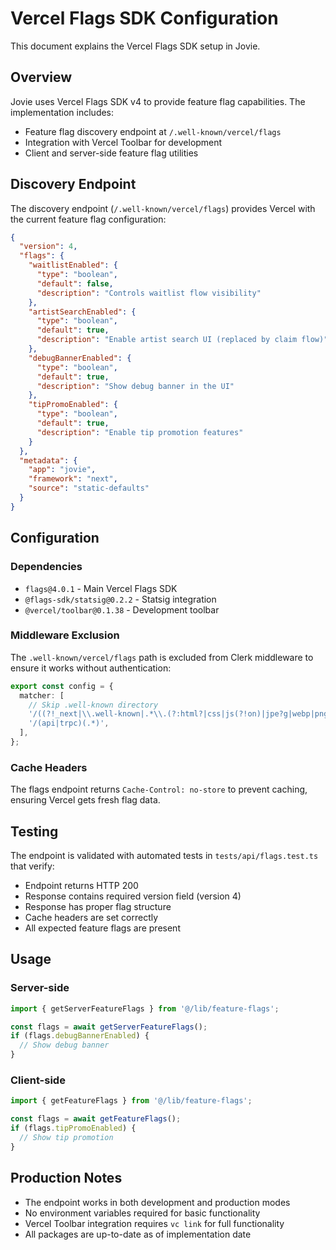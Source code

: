 # Vercel Flags SDK Configuration

This document explains the Vercel Flags SDK setup in Jovie.

## Overview

Jovie uses Vercel Flags SDK v4 to provide feature flag capabilities. The implementation includes:

- Feature flag discovery endpoint at `/.well-known/vercel/flags`
- Integration with Vercel Toolbar for development
- Client and server-side feature flag utilities

## Discovery Endpoint

The discovery endpoint (`/.well-known/vercel/flags`) provides Vercel with the current feature flag configuration:

```json
{
  "version": 4,
  "flags": {
    "waitlistEnabled": {
      "type": "boolean",
      "default": false,
      "description": "Controls waitlist flow visibility"
    },
    "artistSearchEnabled": {
      "type": "boolean", 
      "default": true,
      "description": "Enable artist search UI (replaced by claim flow)"
    },
    "debugBannerEnabled": {
      "type": "boolean",
      "default": true,
      "description": "Show debug banner in the UI"
    },
    "tipPromoEnabled": {
      "type": "boolean",
      "default": true,
      "description": "Enable tip promotion features"
    }
  },
  "metadata": {
    "app": "jovie",
    "framework": "next",
    "source": "static-defaults"
  }
}
```

## Configuration

### Dependencies

- `flags@4.0.1` - Main Vercel Flags SDK
- `@flags-sdk/statsig@0.2.2` - Statsig integration
- `@vercel/toolbar@0.1.38` - Development toolbar

### Middleware Exclusion

The `.well-known/vercel/flags` path is excluded from Clerk middleware to ensure it works without authentication:

```typescript
export const config = {
  matcher: [
    // Skip .well-known directory
    '/((?!_next|\\.well-known|.*\\.(?:html?|css|js(?!on)|jpe?g|webp|png|gif|svg|ttf|woff2?|ico|csv|docx?|xlsx?|zip|webmanifest)).*)',
    '/(api|trpc)(.*)',
  ],
};
```

### Cache Headers

The flags endpoint returns `Cache-Control: no-store` to prevent caching, ensuring Vercel gets fresh flag data.

## Testing

The endpoint is validated with automated tests in `tests/api/flags.test.ts` that verify:

- Endpoint returns HTTP 200
- Response contains required version field (version 4)
- Response has proper flag structure
- Cache headers are set correctly
- All expected feature flags are present

## Usage

### Server-side

```typescript
import { getServerFeatureFlags } from '@/lib/feature-flags';

const flags = await getServerFeatureFlags();
if (flags.debugBannerEnabled) {
  // Show debug banner
}
```

### Client-side

```typescript
import { getFeatureFlags } from '@/lib/feature-flags';

const flags = await getFeatureFlags();
if (flags.tipPromoEnabled) {
  // Show tip promotion
}
```

## Production Notes

- The endpoint works in both development and production modes
- No environment variables required for basic functionality
- Vercel Toolbar integration requires `vc link` for full functionality
- All packages are up-to-date as of implementation date